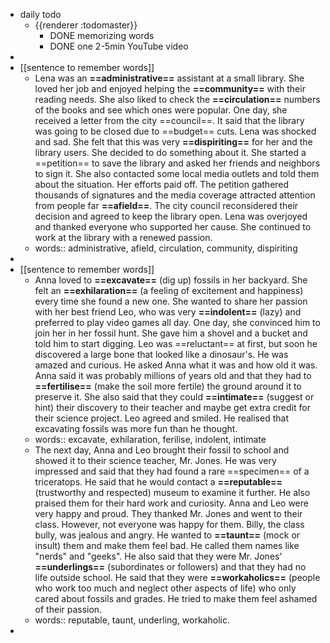 - daily todo
	- {{renderer :todomaster}}
		- DONE memorizing words
		- DONE one 2-5min YouTube video
-
- [[sentence to remember words]]
	- Lena was an **==administrative==** assistant at a small library. She loved her job and enjoyed helping the **==community==** with their reading needs. She also liked to check the **==circulation==** numbers of the books and see which ones were popular. One day, she received a letter from the city ==council==. It said that the library was going to be closed due to ==budget== cuts. Lena was shocked and sad. She felt that this was very **==dispiriting==** for her and the library users. She decided to do something about it. She started a ==petition== to save the library and asked her friends and neighbors to sign it. She also contacted some local media outlets and told them about the situation. Her efforts paid off. The petition gathered thousands of signatures and the media coverage attracted attention from people far **==afield==**. The city council reconsidered their decision and agreed to keep the library open. Lena was overjoyed and thanked everyone who supported her cause. She continued to work at the library with a renewed passion.
	- words:: administrative, afield, circulation, community, dispiriting
-
- [[sentence to remember words]]
	- Anna loved to **==excavate==** (dig up) fossils in her backyard. She felt an **==exhilaration==** (a feeling of excitement and happiness) every time she found a new one. She wanted to share her passion with her best friend Leo, who was very **==indolent==** (lazy) and preferred to play video games all day. One day, she convinced him to join her in her fossil hunt. She gave him a shovel and a bucket and told him to start digging. Leo was ==reluctant== at first, but soon he discovered a large bone that looked like a dinosaur's. He was amazed and curious. He asked Anna what it was and how old it was. Anna said it was probably millions of years old and that they had to **==fertilise==** (make the soil more fertile) the ground around it to preserve it. She also said that they could **==intimate==** (suggest or hint) their discovery to their teacher and maybe get extra credit for their science project. Leo agreed and smiled. He realised that excavating fossils was more fun than he thought.
	- words:: excavate, exhilaration, ferilise, indolent, intimate
	- The next day, Anna and Leo brought their fossil to school and showed it to their science teacher, Mr. Jones. He was very impressed and said that they had found a rare ==specimen== of a triceratops. He said that he would contact a **==reputable==** (trustworthy and respected) museum to examine it further. He also praised them for their hard work and curiosity. Anna and Leo were very happy and proud. They thanked Mr. Jones and went to their class.  However, not everyone was happy for them. Billy, the class bully, was jealous and angry. He wanted to **==taunt==** (mock or insult) them and make them feel bad. He called them names like "nerds" and "geeks". He also said that they were Mr. Jones' **==underlings==** (subordinates or followers) and that they had no life outside school. He said that they were **==workaholics==** (people who work too much and neglect other aspects of life) who only cared about fossils and grades. He tried to make them feel ashamed of their passion.
	- words:: reputable, taunt, underling, workaholic.
-
